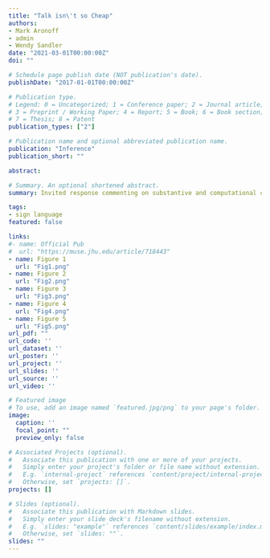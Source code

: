 ```yaml
---
title: "Talk isn\'t so Cheap"
authors:
- Mark Aronoff
- admin
- Wendy Sandler
date: "2021-03-01T00:00:00Z"
doi: ""

# Schedule page publish date (NOT publication's date).
publishDate: "2017-01-01T00:00:00Z"

# Publication type.
# Legend: 0 = Uncategorized; 1 = Conference paper; 2 = Journal article;
# 3 = Preprint / Working Paper; 4 = Report; 5 = Book; 6 = Book section;
# 7 = Thesis; 8 = Patent
publication_types: ["2"]

# Publication name and optional abbreviated publication name.
publication: "Inference"
publication_short: ""

abstract:

# Summary. An optional shortened abstract.
summary: Invited response commenting on substantive and computational comparisons of spoken and signed languages

tags:
- sign language
featured: false

links:
#- name: Official Pub
#  url: "https://muse.jhu.edu/article/718443"
- name: Figure 1
  url: "Fig1.png"
- name: Figure 2
  url: "Fig2.png"
- name: Figure 3
  url: "Fig3.png"
- name: Figure 4
  url: "Fig4.png"
- name: Figure 5
  url: "Fig5.png"
url_pdf: ""
url_code: ''
url_dataset: ''
url_poster: ''
url_project: ''
url_slides: ''
url_source: ''
url_video: ''

# Featured image
# To use, add an image named `featured.jpg/png` to your page's folder.
image:
  caption: ''
  focal_point: ""
  preview_only: false

# Associated Projects (optional).
#   Associate this publication with one or more of your projects.
#   Simply enter your project's folder or file name without extension.
#   E.g. `internal-project` references `content/project/internal-project/index.md`.
#   Otherwise, set `projects: []`.
projects: []

# Slides (optional).
#   Associate this publication with Markdown slides.
#   Simply enter your slide deck's filename without extension.
#   E.g. `slides: "example"` references `content/slides/example/index.md`.
#   Otherwise, set `slides: ""`.
slides: ""
---
```


